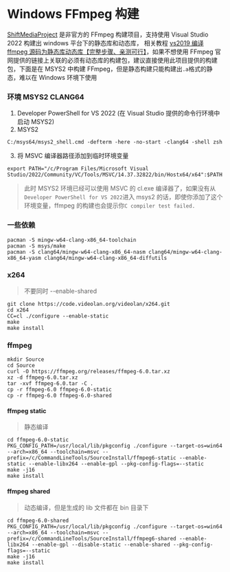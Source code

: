# Windows FFmpeg 构建

[ShiftMediaProject](https://github.com/ShiftMediaProject/FFmpeg) 是非官方的 FFmpeg 构建项目，支持使用 Visual Studio 2022 构建出 windows 平台下的静态库和动态库，
相关教程 [vs2019 编译 ffmpeg 源码为静态库动态库【完整步骤、亲测可行】](https://blog.csdn.net/yao_hou/article/details/121581878?utm_medium=distribute.pc_relevant.none-task-blog-2~default~baidujs_baidulandingword~default-0-121581878-blog-109981238.235^v38^pc_relevant_anti_vip_base&spm=1001.2101.3001.4242.1&utm_relevant_index=3)，如果不想使用 FFmpeg 官网提供的链接上关联的必须有动态库的构建包，建议直接使用此项目提供的构建包，下面是在 MSYS2 中构建 FFmpeg，但是静态构建只能构建出`.a`格式的静态，难以在 Windows 环境下使用

### 环境 MSYS2 CLANG64

1. Developer PowerShell for VS 2022 (在 Visual Studio 提供的命令行环境中启动 MSYS2)
2. MSYS2

```
C:/msys64/msys2_shell.cmd -defterm -here -no-start -clang64 -shell zsh
```

3. 将 MSVC 编译器路径添加到临时环境变量

```
export PATH="/c/Program Files/Microsoft Visual Studio/2022/Community/VC/Tools/MSVC/14.37.32822/bin/Hostx64/x64":$PATH
```

> 此时 MSYS2 环境已经可以使用 MSVC 的 cl.exe 编译器了，如果没有从`Developer PowerShell for VS 2022`进入 msys2 的话，即使你添加了这个环境变量，ffmpeg 的构建也会提示你`C compiler test failed.`

### 一些依赖

```
pacman -S mingw-w64-clang-x86_64-toolchain
pacman -S msys/make
pacman -S clang64/mingw-w64-clang-x86_64-nasm clang64/mingw-w64-clang-x86_64-yasm clang64/mingw-w64-clang-x86_64-diffutils
```

### x264

> 不要同时 --enable-shared

```
git clone https://code.videolan.org/videolan/x264.git
cd x264
CC=cl ./configure --enable-static
make
make install
```

### ffmpeg

```
mkdir Source
cd Source
curl -O https://ffmpeg.org/releases/ffmpeg-6.0.tar.xz
xz -d ffmpeg-6.0.tar.xz
tar -xvf ffmpeg-6.0.tar -C .
cp -r ffmpeg-6.0 ffmpeg-6.0-static
cp -r ffmpeg-6.0 ffmpeg-6.0-shared
```

#### ffmpeg static

> 静态编译

```
cd ffmpeg-6.0-static
PKG_CONFIG_PATH=/usr/local/lib/pkgconfig ./configure --target-os=win64 --arch=x86_64 --toolchain=msvc --prefix=/c/CommandLineTools/SourceInstall/ffmpeg6-static --enable-static --enable-libx264 --enable-gpl --pkg-config-flags=--static
make -j16
make install
```

#### ffmpeg shared

> 动态编译，但是生成的 lib 文件都在 bin 目录下

```
cd ffmpeg-6.0-shared
PKG_CONFIG_PATH=/usr/local/lib/pkgconfig ./configure --target-os=win64 --arch=x86_64 --toolchain=msvc --prefix=/c/CommandLineTools/SourceInstall/ffmpeg6-shared --enable-libx264 --enable-gpl --disable-static --enable-shared --pkg-config-flags=--static
make -j16
make install
```
